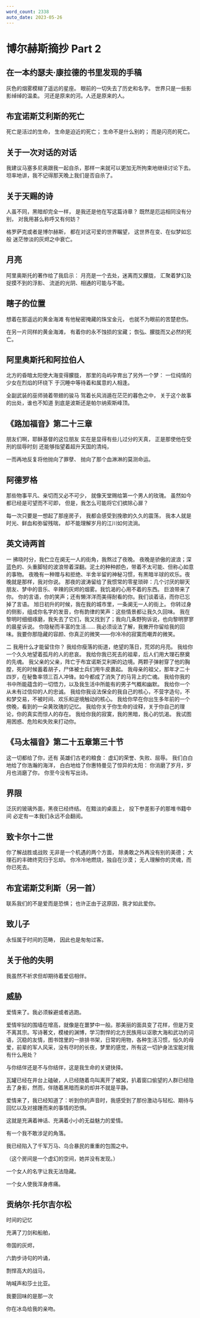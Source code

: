 ```yaml
---
word_count: 2338
auto_date: 2023-05-26
---
```


# 博尔赫斯摘抄 Part 2

## 在一本约瑟夫·康拉德的书里发现的手稿

灰色的烟雾模糊了遥远的星座。
眼前的一切失去了历史和名字。
世界只是一些影影绰绰的温柔。
河还是原来的河。人还是原来的人。

## 布宜诺斯艾利斯的死亡

死亡是活过的生命，
生命是迫近的死亡；
生命不是什么别的；
而是闪亮的死亡。

## 关于一次对话的对话

我建议马塞多尼奥跟我一起自杀，那样一来就可以更加无所拘束地继续讨论下去。
坦率地讲，我不记得那天晚上我们是否自杀了。

## 关于天赐的诗

人虽不同，黑暗却完全一样，
是我还是他在写这篇诗章？
既然是厄运相同没有分别，
对我用甚么称呼又有何妨？

格罗萨克或者是博尔赫斯，
都在对这可爱的世界瞩望，
这世界在变、在似梦如忘般
迷茫惨淡的灰烬之中衰亡。

## 月亮

阿里奥斯托的著作给了我启示：
月亮是一个去处，迷离而又朦胧，
汇聚着梦幻及捉摸不到的浮影、
流逝的光阴、相通的可能与不能。

## 瞎子的位置

想着在那遥远的黄金海滩
有他秘密掩藏的珠宝金元，
也就不为眼前的苦楚悲伤。

在另一片同样的黄金海滩，
有着你的永不蚀损的宝藏；
恢弘、朦胧而又必然的死亡。

## 阿里奥斯托和阿拉伯人

北方的昏暗太阳使大海变得朦胧，
那里的岛屿孕育出了另外一个梦：
一位纯情的少女在烈焰的环绕下
于沉睡中等待着和属意的人相逢。

全副武装的巫师骑着带翅的骏马
驾着长风消遁在茫茫的暮色之中，
关于这个故事的出处，谁也不知道
到底是波斯还是帕尔纳索斯峰顶。

## 《路加福音》第二十三章

朋友们啊，耶稣基督的这位朋友
实在是显得有些儿过分的天真，
正是那使他在受刑的屈辱时刻
还能够指望着超升天国的清纯，

一而再地反复将他抛向了罪孽、
抛向了那个血淋淋的莫测命运。

## 阿德罗格

那些物事平凡、亲切而又必不可少，
就像天堂赐给第一个男人的玫瑰。
虽然如今都已经是可望而不可即，
但是，我怎么可能将它们摈除心扉？

每一次只要是一想起了那座房子，
我都会感受到挽歌的久久的震荡，
我本人就是时光、鲜血和弥留残喘，
却不能理解岁月的江川如何流淌。

## 英文诗两首

一
拂晓时分，我伫立在阒无一人的街角，我熬过了夜晚。
夜晚是骄傲的波浪；深蓝色的、头重脚轻的波浪带着深翻。泥土的种种颜色，带着不太可能、但称心如意的事物。
夜晚有一种赠与和拒绝、半舍半留的神秘习惯，有黑暗半球的欢乐。夜晚就是那样，我对你说。
那夜的波涛留给了我惯常的零星琐碎：几个讨厌的聊天朋友、梦中的音乐、辛辣的灰烬的烟雾。我饥渴的心用不着的东西。
巨浪带来了你。
你的言语，你的笑声；还有懒洋洋而美得耐看的你。我们谈着话，而你已忘掉了言语。
旭日初升的时候，我在我的城市里，一条阒无一人的街上。
你转过身的侧影，组成你名字的发音，你有韵律的笑声：这些情景都让我久久回味。
我在黎明时细细琢磨，我失去了它们，我又找到了；我向几条野狗诉说，也向黎明寥寥的晨星诉说。
你隐秘而丰富的生活……
我必须设法了解，我撇开你留给我的回味。我要你那隐藏的容颜、你真正的微笑——你冷冷的寂寞而嘲弄的微笑。

二
我用什么才能留住你？
我给你瘦落的街道，绝望的落日，荒郊的月亮。
我给你一个久久地望着孤月的人的悲哀。
我给你我已死去的祖辈，后人们用大理石祭奠的先魂。
我父亲的父亲，阵亡于布宜诺斯艾利斯的边境。两颗子弹射穿了他的胸膛，死的时候蓄着胡子，尸体被士兵们用牛皮裹起。
我母亲的祖父，那年才二十四岁，在秘鲁率领三百人冲锋。如今都成了消失了的马背上的亡魂。
我给你我的书中所能蕴含的一切悟力，以及我生活中所能有的男子气概和幽默。
我给你一个从未有过信仰的人的忠诚。
我给你我设法保全的我自己的核心，不营字造句，不和梦交易，不被时间、欢乐和逆境触动的核心。
我给你早在你出生多年前的一个傍晚，看到的一朵黄玫瑰的记忆。
我给你关于你生命的诠释，关于你自己的理论，你的真实而惊人的存在。
我给你我的寂寞，我的黑暗，我心的饥渴。
我试图用困惑、危险和失败来打动你。

## 《马太福音》第二十五章第三十节

这一切都给了你，还有
英雄们古老的粮食：
虚幻的荣誉、失败、屈辱。
我们白白地给了你浩瀚的海洋，
白白地给了你惠特曼见了惊异的太阳：
你消磨了岁月，岁月也消磨了你，
你至今没有写出诗。

## 界限

泛灰的玻璃外面，黑夜已经终结。
在黯淡的桌面上，
投下参差影子的那堆书籍中间
必定有一本我们永远不会翻阅。

## 致卡尔十二世

你了解战胜或战败
无非是一个机遇的两个方面，
除勇敢之外再没有别的美德；
大理石的丰碑终究归于忘却。
你冷冷地燃烧，独自在沙漠；
无人理解你的灵魂，而你已死去。

## 布宜诺斯艾利斯（另一首）

联系我们的不是爱而是恐惧；
也许正由于这原因，我才如此爱你。

## 致儿子

永恒属于时间的范畴，
因此也是匆匆过客。

## 关于他的失明

我虽然不祈求但却期待着爱侣相伴。

## 威胁

爱情来了。我必须躲避或者逃跑。

爱情牢狱的围墙在增高，就像是在噩梦中一般。那美丽的面具变了花样，但是万变不离其宗。写诗著文，模棱的渊博，学习剽悍的北方民族用以讴歌大海和武功的词语，沉稳的友情，图书馆里的一排排书架，日常的用物，各种生活习惯，恒久的母爱，前辈的军人风采，没有尽时的长夜，梦里的感觉，所有这一切护身法宝能对我有什么用处？

与你结伴还是不与你结伴，这是我生命的关键抉择。

瓦罐已经在井台上磕破，人已经随着鸟叫离开了被窝，扒着窗口偷望的人群已经隐去了身影，然而，伴随着黑暗而来的却并不就是平静。

爱情来了，我已经知道了：听到你的声音时，我感受到了那份激动与轻松、期待与回忆以及对接踵而来的事情的恐惧。

这就是充满着神话、充满着小小的无益魅力的爱情。

有一个我不敢涉足的角落。

我已经陷入了千军万马、乌合暴民的重重的包围之中。

（这个房间是一个虚幻的空间，她并没有发现。）

一个女人的名字让我无法隐藏。

一个女人使我浑身疼痛。

## 贡纳尔·托尔吉尔松

时间的记忆

充满了刀剑和船舶，

帝国的灰烬，

六韵步诗句的吟诵，

剽悍高大的战马，

呐喊声和莎士比亚。

我要回味的是那一次

你在冰岛给我的亲吻。

